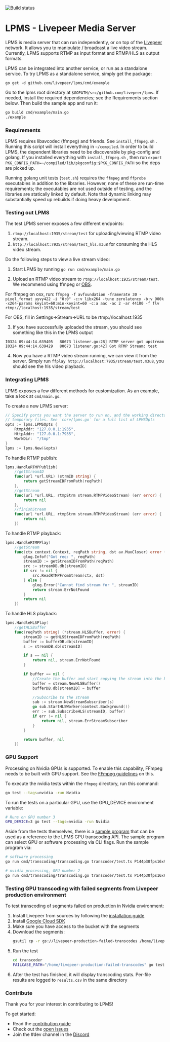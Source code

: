 ![Build status](https://github.com/livepeer/lpms/actions/workflows/linux.yml/badge.svg?branch=master)

# LPMS - Livepeer Media Server

LPMS is media server that can run independently, or on top of the [Livepeer](https://livepeer.org)
network.  It allows you to manipulate / broadcast a live video stream.  Currently, LPMS supports RTMP
as input format and RTMP/HLS as output formats.

LPMS can be integrated into another service, or run as a standalone service.  To try LPMS as a
standalone service, simply get the package:
```
go get -d github.com/livepeer/lpms/cmd/example
```

Go to the lpms root directory at `$GOPATH/src/github.com/livepeer/lpms`. If needed, install the required dependencies; see the Requirements section below. Then build the sample app and run it:

```sh
go build cmd/example/main.go
./example
```

### Requirements

LPMS requires libavcodec (ffmpeg) and friends. See `install_ffmpeg.sh` . Running this script will install everything in `~/compiled`. In order to build LPMS, the dependent libraries need to be discoverable by pkg-config and golang. If you installed everything with `install_ffmpeg.sh` , then run `export PKG_CONFIG_PATH=~/compiled/lib/pkgconfig:$PKG_CONFIG_PATH` so the deps are picked up.

Running golang unit tests (`test.sh`) requires the `ffmpeg` and `ffprobe` executables in addition to the libraries. However, none of these are run-time requirements; the executables are not used outside of testing, and the libraries are statically linked by default. Note that dynamic linking may substantially speed up rebuilds if doing heavy development.

### Testing out LPMS

The test LPMS server exposes a few different endpoints:
1. `rtmp://localhost:1935/stream/test` for uploading/viewing RTMP video stream.
2. `http://localhost:7935/stream/test_hls.m3u8` for consuming the HLS video stream.

Do the following steps to view a live stream video:
1. Start LPMS by running `go run cmd/example/main.go`

2. Upload an RTMP video stream to `rtmp://localhost:1935/stream/test`.  We recommend using ffmpeg or [OBS](https://obsproject.com/download).

For ffmpeg on osx, run: `ffmpeg -f avfoundation -framerate 30 -pixel_format uyvy422 -i "0:0" -c:v libx264 -tune zerolatency -b:v 900k -x264-params keyint=60:min-keyint=60 -c:a aac -ac 2 -ar 44100 -f flv rtmp://localhost:1935/stream/test`

For OBS, fill in Settings->Stream->URL to be rtmp://localhost:1935

3. If you have successfully uploaded the stream, you should see something like this in the LPMS output
```
I0324 09:44:14.639405   80673 listener.go:28] RTMP server got upstream
I0324 09:44:14.639429   80673 listener.go:42] Got RTMP Stream: test
```
4. Now you have a RTMP video stream running, we can view it from the server.  Simply run `ffplay http://localhost:7935/stream/test.m3u8`, you should see the hls video playback.


### Integrating LPMS

LPMS exposes a few different methods for customization. As an example, take a look at `cmd/main.go`.

To create a new LPMS server:
```go
// Specify ports you want the server to run on, and the working directory for
// temporary files. See `core/lpms.go` for a full list of LPMSOpts
opts := lpms.LPMSOpts {
    RtmpAddr: "127.0.0.1:1935",
    HttpAddr: "127.0.0.1:7935",
    WorkDir:  "/tmp"
}
lpms := lpms.New(&opts)
```

To handle RTMP publish:
```go
lpms.HandleRTMPPublish(
	//getStreamID
	func(url *url.URL) (strmID string) {
		return getStreamIDFromPath(reqPath)
	},
	//getStream
	func(url *url.URL, rtmpStrm stream.RTMPVideoStream) (err error) {
		return nil
	},
	//finishStream
	func(url *url.URL, rtmpStrm stream.RTMPVideoStream) (err error) {
		return nil
	})
```

To handle RTMP playback:

```go
lpms.HandleRTMPPlay(
	//getStream
	func(ctx context.Context, reqPath string, dst av.MuxCloser) error {
		glog.Infof("Got req: ", reqPath)
		streamID := getStreamIDFromPath(reqPath)
		src := streamDB.db[streamID]
		if src != nil {
			src.ReadRTMPFromStream(ctx, dst)
		} else {
			glog.Error("Cannot find stream for ", streamID)
			return stream.ErrNotFound
		}
		return nil
	})
```

To handle HLS playback:

```go
lpms.HandleHLSPlay(
	//getHLSBuffer
	func(reqPath string) (*stream.HLSBuffer, error) {
		streamID := getHLSStreamIDFromPath(reqPath)
		buffer := bufferDB.db[streamID]
		s := streamDB.db[streamID]

		if s == nil {
			return nil, stream.ErrNotFound
		}

		if buffer == nil {
			//Create the buffer and start copying the stream into the buffer
			buffer = stream.NewHLSBuffer()
			bufferDB.db[streamID] = buffer

            //Subscribe to the stream
			sub := stream.NewStreamSubscriber(s)
			go sub.StartHLSWorker(context.Background())
			err := sub.SubscribeHLS(streamID, buffer)
			if err != nil {
				return nil, stream.ErrStreamSubscriber
			}
		}

		return buffer, nil
	})
```

### GPU Support

Processing on Nvidia GPUs is supported. To enable this capability, FFmpeg needs
to be built with GPU support. See the
[FFmpeg guidelines](https://trac.ffmpeg.org/wiki/HWAccelIntro#NVENCNVDEC) on
this.

To execute the nvidia tests within the `ffmpeg` directory, run this command:

```sh
go test --tags=nvidia -run Nvidia

```

To run the tests on a particular GPU, use the GPU_DEVICE environment variable:

```sh
# Runs on GPU number 3
GPU_DEVICE=3 go test --tags=nvidia -run Nvidia
```

Aside from the tests themselves, there is a
[sample program](https://github.com/livepeer/lpms/blob/master/cmd/transcoding/transcoding.go)
that can be used as a reference to the LPMS GPU transcoding API. The sample
program can select GPU or software processing via CLI flags. Run the sample
program via:

```sh
# software processing
go run cmd/transcoding/transcoding.go transcoder/test.ts P144p30fps16x9,P240p30fps16x9 sw

# nvidia processing, GPU number 2
go run cmd/transcoding/transcoding.go transcoder/test.ts P144p30fps16x9,P240p30fps16x9 nv 2
```

### Testing GPU transcoding with failed segments from Livepeer production environment
To test transcoding of segments failed on production in Nvidia environment:
1. Install Livepeer from sources by following the [installation guide](https://docs.livepeer.org/guides/orchestrating/install-go-livepeer#build-from-source)
2. Install [Google Cloud SDK](https://cloud.google.com/sdk/docs/install-sdk)
3. Make sure you have access to the bucket with the segments
4. Download the segments:
    ```sh
    gsutil cp -r gs://livepeer-production-failed-transcodes /home/livepeer-production-failed-transcodes
    ```
5. Run the test
    ```sh
    cd transcoder
    FAILCASE_PATH="/home/livepeer-production-failed-transcodes" go test --tags=nvidia -timeout 6h -run TestNvidia_CheckFailCase
    ```
6. After the test has finished, it will display transcoding stats. Per-file results are logged to `results.csv` in the same directory

### Contribute

Thank you for your interest in contributing to LPMS!

To get started:

- Read the [contribution guide](doc/contributing.md)
- Check out the [open issues](https://github.com/livepeer/lpms/issues)
- Join the #dev channel in the [Discord](https://discord.gg/uaPhtyrWsF)
